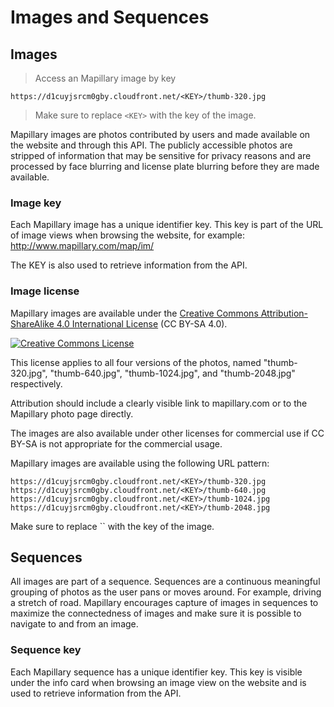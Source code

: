 # Images and Sequences

## Images

> Access an Mapillary image by key

```curl
https://d1cuyjsrcm0gby.cloudfront.net/<KEY>/thumb-320.jpg
```

> Make sure to replace `<KEY>` with the key of the image.



Mapillary images are photos contributed by users and made available on the website and through this API. The publicly accessible photos are stripped of information that may be sensitive for privacy reasons and are processed by face blurring and license plate blurring before they are made available. 



### Image key

Each Mapillary image has a unique identifier key. This key is part of the URL of image views when browsing the website, for example:
http://www.mapillary.com/map/im/<KEY>

The KEY is also used to retrieve information from the API. 

### Image license

Mapillary images are available under the [Creative Commons Attribution-ShareAlike 4.0 International License](http://creativecommons.org/licenses/by-sa/4.0/) (CC BY-SA 4.0).

<a rel="license" href="http://creativecommons.org/licenses/by-sa/4.0/"><img alt="Creative Commons License" style="border-width:0" src="https://i.creativecommons.org/l/by-sa/4.0/88x31.png" /></a>

This license applies to all four versions of the photos, named "thumb-320.jpg", "thumb-640.jpg", "thumb-1024.jpg", and "thumb-2048.jpg" respectively.

Attribution should include a clearly visible link to mapillary.com or to the Mapillary photo page directly.

The images are also available under other licenses for commercial use if CC BY-SA is not appropriate for the commercial usage. 

Mapillary images are available using the following URL pattern:

`https://d1cuyjsrcm0gby.cloudfront.net/<KEY>/thumb-320.jpg`
`https://d1cuyjsrcm0gby.cloudfront.net/<KEY>/thumb-640.jpg`
`https://d1cuyjsrcm0gby.cloudfront.net/<KEY>/thumb-1024.jpg`
`https://d1cuyjsrcm0gby.cloudfront.net/<KEY>/thumb-2048.jpg`

<aside class="notice">
Make sure to replace `<KEY>` with the key of the image.
</aside>

## Sequences

All images are part of a sequence. Sequences are a continuous meaningful grouping of photos as the user pans or moves around. For example, driving a stretch of road. Mapillary encourages capture of images in sequences to maximize the connectedness of images and make sure it is possible to navigate to and from an image.

### Sequence key

Each Mapillary sequence has a unique identifier key. This key is visible under the info card when browsing an image view on the website and is used to retrieve information from the API. 

